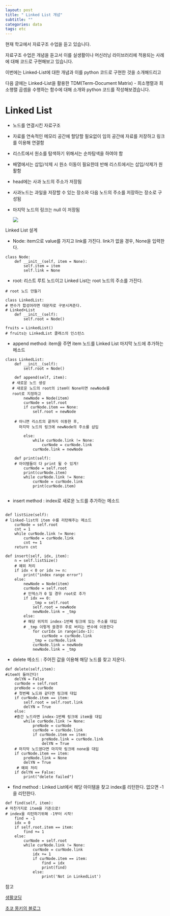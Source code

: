 ```yaml
---
layout: post
title: " Linked List 개념"
subtitle: ""
categories: data
tags: etc
---
```




현재 학교에서 자료구조 수업을 듣고 있습니다.

자료구조 수업은 개념을 듣고서 이를 실생활이나 머신러닝 라이브러리에 적용되는 사례에 대해 코드로 구현해보고 있습니다.



이번에는 Linked-List에 대한 개념과 이를 python 코드로 구현한 것을 소개해드리고 



다음 글에는 Linked-List을 활용한 TDM(Term-Document Matrix) - 희소행렬과 희소행렬 곱셈을 수행하는 함수에 대해 소개와 python 코드를 작성해보겠습니다.



# Linked List

- 노드를 연결시킨 자료구조

- 자료를 연속적인 메모리 공간에 할당할 필요없이 임의 공간에 자료를 저장하고 링크를 이용해 연결함

- 리스트에서 원소를 탐색하기 위해서는 순차탐색을 하여야 함

- 배열에서는 삽입/삭제 시 원소 이동이 필요한데 반해 리스트에서는 삽입/삭제가 원활함

- head에는 사과 노드의 주소가 저장됨

- 사과노드는 과일을 저장할 수 있는 장소와 다음 노드의 주소를 저장하는 장소로 구성됨

- 마지막 노드의 링크는 null 이 저장됨

  <img src="https://drive.google.com/uc?id=1hgU-79vThtZWe_0wWB0ZTGHmgmPtE020">





Linked List 설계

-  Node: item으로 value를 가지고 link를 가진다. link가 없을 경우, None을 입력한다.

```
class Node:
    def __init__(self, item = None):
        self.item = item
        self.link = None
```



 * root: 리스트 루트 노드이고 Linked List는 root 노드의 주소를 가진다.

```
# root 노드 만들기

class LinkedList: 
# 변수가 합성어라면 대문자로 구분시켜준다.
# Linked+List
    def __init__(self):
        self.root = Node()

fruits = LinkedList() 
# fruits는 LinkedList 클래스의 인스턴스
```



- append method: item을 주면 item 노드를 Linked List 마지막 노드에 추가하는 메소드

```
class LinkedList:
    def __init__(self):
        self.root = Node()

    def append(self, item):
   # 새로운 노드 생성 
   # 새로운 노드의 root의 item이 None이면 newNode를 
   root로 지정하고
        newNode = Node(item)
        curNode = self.root
        if curNode.item == None:
            self.root = newNode
            
    # 아니면 리스트의 끝까지 이동한 후,
      마지막 노드의 링크에 newNode의 주소를 삽입  
      
        else:
            while curNode.link != None:
                curNode = curNode.link
            curNode.link = newNode
    
    def print(self):
    # 아이템들이 다 print 될 수 있게!
        curNode = self.root
        print(curNode.item)
        while curNode.link != None:
            curNode = curNode.link
            print(curNode.item)
       
```



- insert method : index로 새로운 노드를 추가하는 메소드

```

def listSize(self):
# linked-list의 item 수를 리턴해주는 메소드
    curNode = self.root
    cnt = 1
    while curNode.link != None:
        curNode = curNode.link
        cnt += 1
    return cnt

def insert(self, idx, item):
    n = self.listSize()
    # 예외 처리
    if idx < 0 or idx >= n:
        print("index range error")
    else:
        newNode = Node(item)
        curNode = self.root
        # 인덱스가 0 일 경우 root로 추가
        if idx == 0:
            _tmp = self.root
            self.root = newNode
            newNode.link = _tmp
        else:
        # 해당 위치의 index-1번째 링크에 있는 주소를 대입
        # _tmp 이렇게 쓸경우 주로 버리는 변수에 이용한다
            for curIdx in range(idx-1):
                curNode = curNode.link
            _tmp = curNode.link
            curNode.link = newNode
            newNode.link = _tmp
```



- delete 메소드  : 주어진 값을 이용해 해당 노드를 찾고 지운다.

```
def delete(self,item): 
#item이 들어간다!
    delYN = False
    curNode = self.root
    preNode = curNode
    # 첫번째 노드와 같다면 링크에 대입
    if curNode.item == item:
        self.root = self.root.link
        delYN = True
    else:
    #중간 노드라면 index-1번째 링크에 item을 대입
        while curNode.link != None:
            preNode = curNode
            curNode = curNode.link
            if curNode.item == item:
                preNode.link = curNode.link
                delYN = True 
    # 마지막 노드였다면 마지막 링크에 none을 대입
    if curNode.item == item:
        preNode.link = None
        delYN = True
     # 예외 처리
    if delYN == False:
        print("delete failed")
```



- find method : Linked List에서 해당 아이템을 찾고 index를 리턴한다. 없으면 -1을 리턴한다. 

```
def find(self, item):
# 마찬가지로 item을 기준으로!
# index을 리턴하기위해 -1부터 시작!
    find = -1
    idx = 0
    if self.root.item == item:
        find += 1
    else:
        curNode = self.root
        while curNode.link != None:
            curNode = curNode.link
            idx += 1
            if curNode.item == item:
                find = idx
                print(find)
            else:
            	print('Not in LinkedList')
```



참고

[생활코딩](https://opentutorials.org/module/1335/8821)

[초코 몽키의 블로그](https://wayhome25.github.io/cs/2017/04/17/cs-19/)


